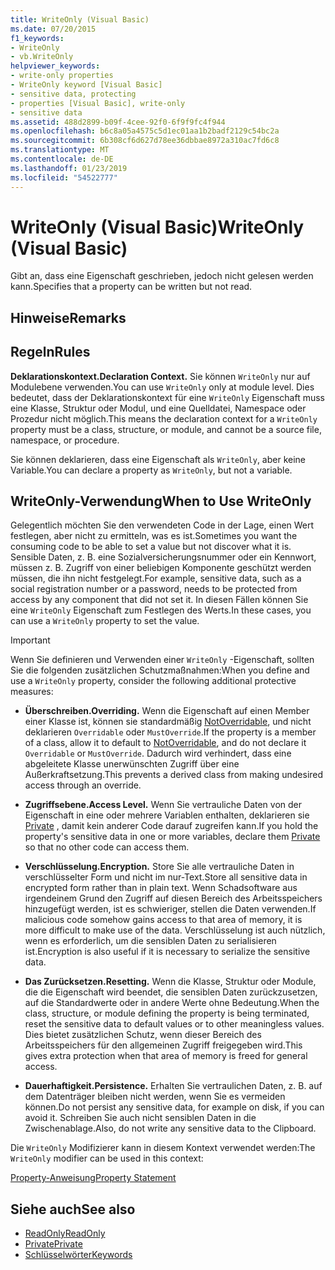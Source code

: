 ```yaml
---
title: WriteOnly (Visual Basic)
ms.date: 07/20/2015
f1_keywords:
- WriteOnly
- vb.WriteOnly
helpviewer_keywords:
- write-only properties
- WriteOnly keyword [Visual Basic]
- sensitive data, protecting
- properties [Visual Basic], write-only
- sensitive data
ms.assetid: 488d2899-b09f-4cee-92f0-6f9f9fc4f944
ms.openlocfilehash: b6c8a05a4575c5d1ec01aa1b2badf2129c54bc2a
ms.sourcegitcommit: 6b308cf6d627d78ee36dbbae8972a310ac7fd6c8
ms.translationtype: MT
ms.contentlocale: de-DE
ms.lasthandoff: 01/23/2019
ms.locfileid: "54522777"
---
```

# <a name="writeonly-visual-basic"></a><span data-ttu-id="055ab-102">WriteOnly (Visual Basic)</span><span class="sxs-lookup"><span data-stu-id="055ab-102">WriteOnly (Visual Basic)</span></span>
<span data-ttu-id="055ab-103">Gibt an, dass eine Eigenschaft geschrieben, jedoch nicht gelesen werden kann.</span><span class="sxs-lookup"><span data-stu-id="055ab-103">Specifies that a property can be written but not read.</span></span>  
  
## <a name="remarks"></a><span data-ttu-id="055ab-104">Hinweise</span><span class="sxs-lookup"><span data-stu-id="055ab-104">Remarks</span></span>  
  
## <a name="rules"></a><span data-ttu-id="055ab-105">Regeln</span><span class="sxs-lookup"><span data-stu-id="055ab-105">Rules</span></span>  
 <span data-ttu-id="055ab-106">**Deklarationskontext.**</span><span class="sxs-lookup"><span data-stu-id="055ab-106">**Declaration Context.**</span></span> <span data-ttu-id="055ab-107">Sie können `WriteOnly` nur auf Modulebene verwenden.</span><span class="sxs-lookup"><span data-stu-id="055ab-107">You can use `WriteOnly` only at module level.</span></span> <span data-ttu-id="055ab-108">Dies bedeutet, dass der Deklarationskontext für eine `WriteOnly` Eigenschaft muss eine Klasse, Struktur oder Modul, und eine Quelldatei, Namespace oder Prozedur nicht möglich.</span><span class="sxs-lookup"><span data-stu-id="055ab-108">This means the declaration context for a `WriteOnly` property must be a class, structure, or module, and cannot be a source file, namespace, or procedure.</span></span>  
  
 <span data-ttu-id="055ab-109">Sie können deklarieren, dass eine Eigenschaft als `WriteOnly`, aber keine Variable.</span><span class="sxs-lookup"><span data-stu-id="055ab-109">You can declare a property as `WriteOnly`, but not a variable.</span></span>  
  
## <a name="when-to-use-writeonly"></a><span data-ttu-id="055ab-110">WriteOnly-Verwendung</span><span class="sxs-lookup"><span data-stu-id="055ab-110">When to Use WriteOnly</span></span>  
 <span data-ttu-id="055ab-111">Gelegentlich möchten Sie den verwendeten Code in der Lage, einen Wert festlegen, aber nicht zu ermitteln, was es ist.</span><span class="sxs-lookup"><span data-stu-id="055ab-111">Sometimes you want the consuming code to be able to set a value but not discover what it is.</span></span> <span data-ttu-id="055ab-112">Sensible Daten, z. B. eine Sozialversicherungsnummer oder ein Kennwort, müssen z. B. Zugriff von einer beliebigen Komponente geschützt werden müssen, die ihn nicht festgelegt.</span><span class="sxs-lookup"><span data-stu-id="055ab-112">For example, sensitive data, such as a social registration number or a password, needs to be protected from access by any component that did not set it.</span></span> <span data-ttu-id="055ab-113">In diesen Fällen können Sie eine `WriteOnly` Eigenschaft zum Festlegen des Werts.</span><span class="sxs-lookup"><span data-stu-id="055ab-113">In these cases, you can use a `WriteOnly` property to set the value.</span></span>  
  
> [!IMPORTANT]
>  <span data-ttu-id="055ab-114">Wenn Sie definieren und Verwenden einer `WriteOnly` -Eigenschaft, sollten Sie die folgenden zusätzlichen Schutzmaßnahmen:</span><span class="sxs-lookup"><span data-stu-id="055ab-114">When you define and use a `WriteOnly` property, consider the following additional protective measures:</span></span>  
  
-   <span data-ttu-id="055ab-115">**Überschreiben.**</span><span class="sxs-lookup"><span data-stu-id="055ab-115">**Overriding.**</span></span> <span data-ttu-id="055ab-116">Wenn die Eigenschaft auf einen Member einer Klasse ist, können sie standardmäßig [NotOverridable](../../../visual-basic/language-reference/modifiers/notoverridable.md), und nicht deklarieren `Overridable` oder `MustOverride`.</span><span class="sxs-lookup"><span data-stu-id="055ab-116">If the property is a member of a class, allow it to default to [NotOverridable](../../../visual-basic/language-reference/modifiers/notoverridable.md), and do not declare it `Overridable` or `MustOverride`.</span></span> <span data-ttu-id="055ab-117">Dadurch wird verhindert, dass eine abgeleitete Klasse unerwünschten Zugriff über eine Außerkraftsetzung.</span><span class="sxs-lookup"><span data-stu-id="055ab-117">This prevents a derived class from making undesired access through an override.</span></span>  
  
-   <span data-ttu-id="055ab-118">**Zugriffsebene.**</span><span class="sxs-lookup"><span data-stu-id="055ab-118">**Access Level.**</span></span> <span data-ttu-id="055ab-119">Wenn Sie vertrauliche Daten von der Eigenschaft in eine oder mehrere Variablen enthalten, deklarieren sie [Private](../../../visual-basic/language-reference/modifiers/private.md) , damit kein anderer Code darauf zugreifen kann.</span><span class="sxs-lookup"><span data-stu-id="055ab-119">If you hold the property's sensitive data in one or more variables, declare them [Private](../../../visual-basic/language-reference/modifiers/private.md) so that no other code can access them.</span></span>  
  
-   <span data-ttu-id="055ab-120">**Verschlüsselung.**</span><span class="sxs-lookup"><span data-stu-id="055ab-120">**Encryption.**</span></span> <span data-ttu-id="055ab-121">Store Sie alle vertrauliche Daten in verschlüsselter Form und nicht im nur-Text.</span><span class="sxs-lookup"><span data-stu-id="055ab-121">Store all sensitive data in encrypted form rather than in plain text.</span></span> <span data-ttu-id="055ab-122">Wenn Schadsoftware aus irgendeinem Grund den Zugriff auf diesen Bereich des Arbeitsspeichers hinzugefügt werden, ist es schwieriger, stellen die Daten verwenden.</span><span class="sxs-lookup"><span data-stu-id="055ab-122">If malicious code somehow gains access to that area of memory, it is more difficult to make use of the data.</span></span> <span data-ttu-id="055ab-123">Verschlüsselung ist auch nützlich, wenn es erforderlich, um die sensiblen Daten zu serialisieren ist.</span><span class="sxs-lookup"><span data-stu-id="055ab-123">Encryption is also useful if it is necessary to serialize the sensitive data.</span></span>  
  
-   <span data-ttu-id="055ab-124">**Das Zurücksetzen.**</span><span class="sxs-lookup"><span data-stu-id="055ab-124">**Resetting.**</span></span> <span data-ttu-id="055ab-125">Wenn die Klasse, Struktur oder Module, die die Eigenschaft wird beendet, die sensiblen Daten zurückzusetzen, auf die Standardwerte oder in andere Werte ohne Bedeutung.</span><span class="sxs-lookup"><span data-stu-id="055ab-125">When the class, structure, or module defining the property is being terminated, reset the sensitive data to default values or to other meaningless values.</span></span> <span data-ttu-id="055ab-126">Dies bietet zusätzlichen Schutz, wenn dieser Bereich des Arbeitsspeichers für den allgemeinen Zugriff freigegeben wird.</span><span class="sxs-lookup"><span data-stu-id="055ab-126">This gives extra protection when that area of memory is freed for general access.</span></span>  
  
-   <span data-ttu-id="055ab-127">**Dauerhaftigkeit.**</span><span class="sxs-lookup"><span data-stu-id="055ab-127">**Persistence.**</span></span> <span data-ttu-id="055ab-128">Erhalten Sie vertraulichen Daten, z. B. auf dem Datenträger bleiben nicht werden, wenn Sie es vermeiden können.</span><span class="sxs-lookup"><span data-stu-id="055ab-128">Do not persist any sensitive data, for example on disk, if you can avoid it.</span></span> <span data-ttu-id="055ab-129">Schreiben Sie auch nicht sensiblen Daten in die Zwischenablage.</span><span class="sxs-lookup"><span data-stu-id="055ab-129">Also, do not write any sensitive data to the Clipboard.</span></span>  
  
 <span data-ttu-id="055ab-130">Die `WriteOnly` Modifizierer kann in diesem Kontext verwendet werden:</span><span class="sxs-lookup"><span data-stu-id="055ab-130">The `WriteOnly` modifier can be used in this context:</span></span>  
  
 [<span data-ttu-id="055ab-131">Property-Anweisung</span><span class="sxs-lookup"><span data-stu-id="055ab-131">Property Statement</span></span>](../../../visual-basic/language-reference/statements/property-statement.md)  
  
## <a name="see-also"></a><span data-ttu-id="055ab-132">Siehe auch</span><span class="sxs-lookup"><span data-stu-id="055ab-132">See also</span></span>
- [<span data-ttu-id="055ab-133">ReadOnly</span><span class="sxs-lookup"><span data-stu-id="055ab-133">ReadOnly</span></span>](../../../visual-basic/language-reference/modifiers/readonly.md)
- [<span data-ttu-id="055ab-134">Private</span><span class="sxs-lookup"><span data-stu-id="055ab-134">Private</span></span>](../../../visual-basic/language-reference/modifiers/private.md)
- [<span data-ttu-id="055ab-135">Schlüsselwörter</span><span class="sxs-lookup"><span data-stu-id="055ab-135">Keywords</span></span>](../../../visual-basic/language-reference/keywords/index.md)
